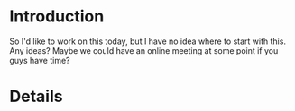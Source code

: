 # Introduction #

So I'd like to work on this today, but I have no idea where to start with this.  Any ideas?  Maybe we could have an online meeting at some point if you guys have time?


# Details #
